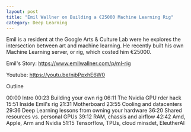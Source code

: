 ```yaml
---
layout: post
title: "Emil Wallner on Building a €25000 Machine Learning Rig"
category: Deep Learning
---
```


Emil is a resident at the Google Arts & Culture Lab were he explores the intersection between art and machine learning. He recently built his own Machine Learning server, or rig, which costed him €25000.

Emil's Story: https://www.emilwallner.com/p/ml-rig

Youtube: https://youtu.be/njbPpxhE6W0

Outline

00:00 Intro
00:23 Building your own rig
06:11 The Nvidia GPU rder hack
15:51 Inside Emil's rig
21:31 Motherboard
23:55 Cooling and datacenters
29:36 Deep Learning lessons from owning your hardware
36:20 Shared resources vs. personal GPUs
39:12 RAM, chassis and airflow
42:42 Amd, Apple, Arm and Nvidia
51:15 Tensorflow, TPUs, cloud minsdet, EleutherAI